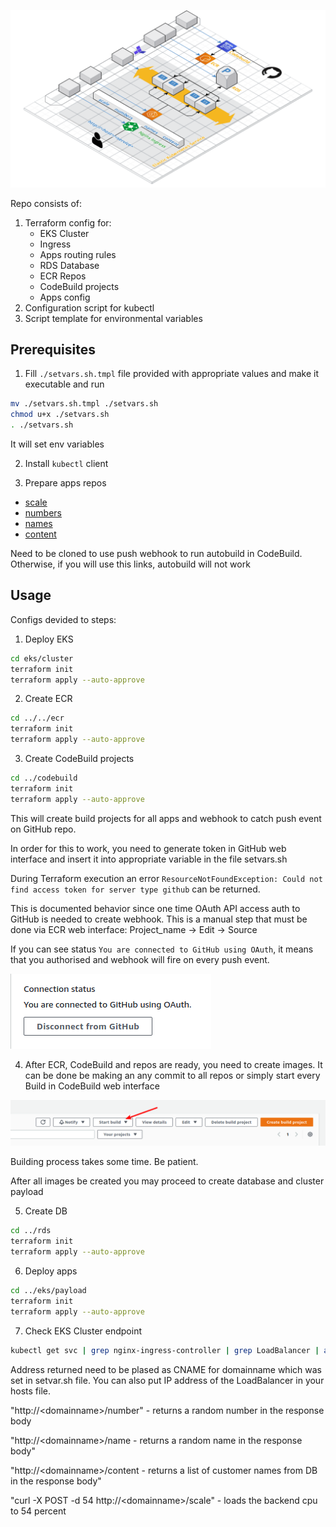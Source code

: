 
![alt text](https://github.com/bgorbuntsov/solidus-eks-task/blob/master/img/solidus.png?raw=true)

Repo consists of:
1. Terraform config for:
   - EKS Cluster
   - Ingress
   - Apps routing rules
   - RDS Database
   - ECR Repos
   - CodeBuild projects
   - Apps config
2. Configuration script for kubectl
3. Script template for environmental variables

## Prerequisites
1. Fill ```./setvars.sh.tmpl``` file provided with appropriate values and make it executable and run
```bash
mv ./setvars.sh.tmpl ./setvars.sh
chmod u+x ./setvars.sh
. ./setvars.sh
```
It will set env variables

2. Install ```kubectl``` client

3. Prepare apps repos
* [scale](https://github.com/bgorbuntsov/solidus-scale)
* [numbers](https://github.com/bgorbuntsov/solidus-numbers)
* [names](https://github.com/bgorbuntsov/solidus-names)
* [content](https://github.com/bgorbuntsov/solidus-content)

Need to be cloned to use push webhook to run autobuild in CodeBuild. Otherwise, if you will use this links, autobuild will not work

## Usage
Configs devided to steps:
1. Deploy EKS
```bash
cd eks/cluster
terraform init
terraform apply --auto-approve
```
2. Create ECR
```bash
cd ../../ecr
terraform init
terraform apply --auto-approve
```
3. Create CodeBuild projects
```bash
cd ../codebuild
terraform init
terraform apply --auto-approve
```
This will create build projects for all apps and webhook to catch push event on GitHub repo.

In order for this to work, you need to generate token in GitHub web interface and insert it into appropriate variable in the file setvars.sh

During Terraform execution an error ```ResourceNotFoundException: Could not find access token for server type github``` can be returned.

This is documented behavior since one time OAuth API access auth to GitHub is needed to create webhook. This is a manual step that must be done via
ECR web interface: Project_name -> Edit -> Source

If you can see status ```You are connected to GitHub using OAuth```, it means that you authorised and webhook will fire on every push event.

![alt text](https://github.com/bgorbuntsov/solidus-eks-task/blob/master/img/connected.png?raw=true)

4. After ECR, CodeBuild and repos are ready, you need to create images.
It can be done be making an any commit to all repos or simply start every Build in CodeBuild web interface

![alt text](https://github.com/bgorbuntsov/solidus-eks-task/blob/master/img/start_build.png?raw=true)

Building process takes some time. Be patient.

After all images be created you may proceed to create database and cluster payload

5. Create DB
```bash
cd ../rds
terraform init
terraform apply --auto-approve
```

6. Deploy apps
```bash
cd ../eks/payload
terraform init
terraform apply --auto-approve
```

7. Check EKS Cluster endpoint
```bash
kubectl get svc | grep nginx-ingress-controller | grep LoadBalancer | awk '{print $4;}'
```
Address returned need to be plased as CNAME for domainname which was set in setvar.sh file.
You can also put IP address of the LoadBalancer in your hosts file.

"http://\<domainname\>/number" - returns a random number in the response body

"http://\<domainname\>/name - returns a random name in the response body"

"http://\<domainname\>/content - returns a list of customer names from DB in the response body"

"curl -X POST -d 54 http://\<domainname\>/scale" - loads the backend cpu to 54 percent


